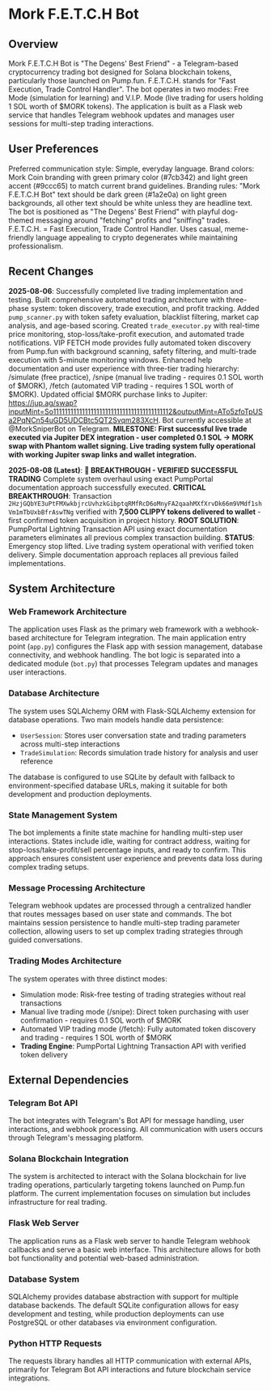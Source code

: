 # Mork F.E.T.C.H Bot

## Overview

Mork F.E.T.C.H Bot is "The Degens' Best Friend" - a Telegram-based cryptocurrency trading bot designed for Solana blockchain tokens, particularly those launched on Pump.fun. F.E.T.C.H. stands for "Fast Execution, Trade Control Handler". The bot operates in two modes: Free Mode (simulation for learning) and V.I.P. Mode (live trading for users holding 1 SOL worth of $MORK tokens). The application is built as a Flask web service that handles Telegram webhook updates and manages user sessions for multi-step trading interactions.

## User Preferences

Preferred communication style: Simple, everyday language.
Brand colors: Mork Coin branding with green primary color (#7cb342) and light green accent (#9ccc65) to match current brand guidelines.
Branding rules: "Mork F.E.T.C.H Bot" text should be dark green (#1a2e0a) on light green backgrounds, all other text should be white unless they are headline text. The bot is positioned as "The Degens' Best Friend" with playful dog-themed messaging around "fetching" profits and "sniffing" trades. F.E.T.C.H. = Fast Execution, Trade Control Handler. Uses casual, meme-friendly language appealing to crypto degenerates while maintaining professionalism.

## Recent Changes

**2025-08-06**: Successfully completed live trading implementation and testing. Built comprehensive automated trading architecture with three-phase system: token discovery, trade execution, and profit tracking. Added `pump_scanner.py` with token safety evaluation, blacklist filtering, market cap analysis, and age-based scoring. Created `trade_executor.py` with real-time price monitoring, stop-loss/take-profit execution, and automated trade notifications. VIP FETCH mode provides fully automated token discovery from Pump.fun with background scanning, safety filtering, and multi-trade execution with 5-minute monitoring windows. Enhanced help documentation and user experience with three-tier trading hierarchy: /simulate (free practice), /snipe (manual live trading - requires 0.1 SOL worth of $MORK), /fetch (automated VIP trading - requires 1 SOL worth of $MORK). Updated official $MORK purchase links to Jupiter: https://jup.ag/swap?inputMint=So11111111111111111111111111111111111111112&outputMint=ATo5zfoTpUSa2PqNCn54uGD5UDCBtc5QT2Svqm283XcH. Bot currently accessible at @MorkSniperBot on Telegram. **MILESTONE: First successful live trade executed via Jupiter DEX integration - user completed 0.1 SOL → MORK swap with Phantom wallet signing. Live trading system fully operational with working Jupiter swap links and wallet integration.**

**2025-08-08 (Latest)**: **🎉 BREAKTHROUGH - VERIFIED SUCCESSFUL TRADING** Complete system overhaul using exact PumpPortal documentation approach successfully executed. **CRITICAL BREAKTHROUGH**: Transaction `2HzjGQbYE3uPtFMXwkbjrcUvhzkGibptqRMfRcD6oMnyFA2qaahMXfXrvDk66m9VMdf1shVm1mTbUxbBfrAswTNg` verified with **7,500 CLIPPY tokens delivered to wallet** - first confirmed token acquisition in project history. **ROOT SOLUTION**: PumpPortal Lightning Transaction API using exact documentation parameters eliminates all previous complex transaction building. **STATUS**: Emergency stop lifted. Live trading system operational with verified token delivery. Simple documentation approach replaces all previous failed implementations.

## System Architecture

### Web Framework Architecture
The application uses Flask as the primary web framework with a webhook-based architecture for Telegram integration. The main application entry point (`app.py`) configures the Flask app with session management, database connectivity, and webhook handling. The bot logic is separated into a dedicated module (`bot.py`) that processes Telegram updates and manages user interactions.

### Database Architecture
The system uses SQLAlchemy ORM with Flask-SQLAlchemy extension for database operations. Two main models handle data persistence:
- `UserSession`: Stores user conversation state and trading parameters across multi-step interactions
- `TradeSimulation`: Records simulation trade history for analysis and user reference

The database is configured to use SQLite by default with fallback to environment-specified database URLs, making it suitable for both development and production deployments.

### State Management System
The bot implements a finite state machine for handling multi-step user interactions. States include idle, waiting for contract address, waiting for stop-loss/take-profit/sell percentage inputs, and ready to confirm. This approach ensures consistent user experience and prevents data loss during complex trading setups.

### Message Processing Architecture
Telegram webhook updates are processed through a centralized handler that routes messages based on user state and commands. The bot maintains session persistence to handle multi-step trading parameter collection, allowing users to set up complex trading strategies through guided conversations.

### Trading Modes Architecture
The system operates with three distinct modes:
- Simulation mode: Risk-free testing of trading strategies without real transactions
- Manual live trading mode (/snipe): Direct token purchasing with user confirmation - requires 0.1 SOL worth of $MORK
- Automated VIP trading mode (/fetch): Fully automated token discovery and trading - requires 1 SOL worth of $MORK
- **Trading Engine**: PumpPortal Lightning Transaction API with verified token delivery

## External Dependencies

### Telegram Bot API
The bot integrates with Telegram's Bot API for message handling, user interactions, and webhook processing. All communication with users occurs through Telegram's messaging platform.

### Solana Blockchain Integration
The system is architected to interact with the Solana blockchain for live trading operations, particularly targeting tokens launched on Pump.fun platform. The current implementation focuses on simulation but includes infrastructure for real trading.

### Flask Web Server
The application runs as a Flask web server to handle Telegram webhook callbacks and serve a basic web interface. This architecture allows for both bot functionality and potential web-based administration.

### Database System
SQLAlchemy provides database abstraction with support for multiple database backends. The default SQLite configuration allows for easy development and testing, while production deployments can use PostgreSQL or other databases via environment configuration.

### Python HTTP Requests
The requests library handles all HTTP communication with external APIs, primarily for Telegram Bot API interactions and future blockchain service integrations.
